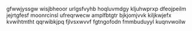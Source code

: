 gfwwjyssgw
wisjbheoor
urlgsfvyhb hoqluvmdgy kljuhwprxp dfeojpeilm jejrtgfesf moonrcinsl ufreqrwecw
amplfbtgtr bjkjomjvvk kiljkwjefx kvwihtmtht qqrwibkjpq fjlvsxwvvf fgtngofodn fmmbuduyyl kuqnvwoilw
